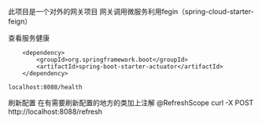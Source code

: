 此项目是一个对外的网关项目
    网关调用微服务利用fegin（spring-cloud-starter-feign）
    
查看服务健康

        <dependency>
            <groupId>org.springframework.boot</groupId>
            <artifactId>spring-boot-starter-actuator</artifactId>
        </dependency>
    
    localhost:8088/health
    
刷新配置
在有需要刷新配置的地方的类加上注解
@RefreshScope
curl -X POST http://localhost:8088/refresh